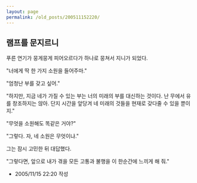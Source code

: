 ```yaml
---
layout: page
permalink: /old_posts/200511152220/
---
```


## 램프를 문지르니

푸른 연기가 뭉게뭉게 피어오르다가 하나로 뭉쳐서 지니가 되었다.

"너에게 딱 한 가지 소원을 들어주마."

"엄청난 부를 갖고 싶어."

"하지만, 지금 네가 가질 수 있는 부는 너의 미래의 부를 대신하는 것이다. 난 무에서 유를 창조하지는 않아. 단지 시간을 앞당겨 네 미래의 것들을 현재로 갖다줄 수 있을 뿐이지."

"무엇을 소원해도 똑같은 거야?"

"그렇다. 자, 네 소원은 무엇이냐."

그는 잠시 고민한 뒤 대답했다.





"그렇다면, 앞으로 내가 겪을 모든 고통과 불행을 이 한순간에 느끼게 해 줘."





- 2005/11/15 22:20 작성